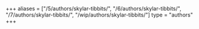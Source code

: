 +++
aliases = ["/5/authors/skylar-tibbits/", "/6/authors/skylar-tibbits/", "/7/authors/skylar-tibbits/", "/wip/authors/skylar-tibbits/"]
type = "authors"
+++
